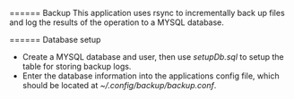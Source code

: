 ====== Backup
This application uses rsync to incrementally back up files and log the results of the operation to a MYSQL database.

====== Database setup
- Create a MYSQL database and user, then use *setupDb.sql* to setup the table for storing backup logs.
- Enter the database information into the applications config file, which should be located at *~/.config/backup/backup.conf*.